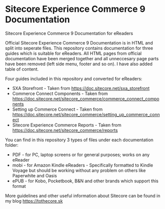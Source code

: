 # Sitecore Experience Commerce 9 Documentation

Sitecore Experience Commerce 9 Documentation for eReaders

Official Sitecore Experience Commerce 9 Documentation is in HTML and split into seperate files. This repository contains documentation for three guides which is suitable for eReaders. All HTML pages from official documentation have been merged together and all unneccesary page parts have been removed (left side menu, footer and so on). I have also added table of content.

Four guides included in this repository and converted for eReaders:
- SXA Storefront - Taken from https://doc.sitecore.net/sxa_storefront
- Commerce Connect Components - Taken from https://doc.sitecore.net/sitecore_commerce/commerce_connect_components
- Setting up Commerce Connect - Taken from https://doc.sitecore.net/sitecore_commerce/setting_up_commerce_connect
- Sitecore Experience Commerce Reports - Taken from https://doc.sitecore.net/sitecore_commerce/reports

You can find in this repository 3 types of files under each documentation folder:

- PDF - for PC, laptop screens or for general purposes; works on any eReader
- mobi - for Amazon Kindle eReaders - Specifically formatted to Kindle Voyage but should be working without any problem on others like Paperwhite and Oasis
- ePUB - for Kobo, Pocketbook, B&N and other brands which support this format

More guidelines and other useful information about Sitecore can be found in my blog https://tothecore.sk
